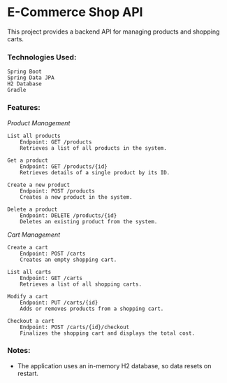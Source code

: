 # E-Commerce Shop API

This project provides a backend API for managing products and shopping carts. 

### Technologies Used:

    Spring Boot
    Spring Data JPA
    H2 Database
    Gradle
### Features:
  
*Product Management*

    List all products
        Endpoint: GET /products
        Retrieves a list of all products in the system.

    Get a product
        Endpoint: GET /products/{id}
        Retrieves details of a single product by its ID.

    Create a new product
        Endpoint: POST /products
        Creates a new product in the system.

    Delete a product
        Endpoint: DELETE /products/{id}
        Deletes an existing product from the system.

*Cart Management*

    Create a cart
        Endpoint: POST /carts
        Creates an empty shopping cart.

    List all carts
        Endpoint: GET /carts
        Retrieves a list of all shopping carts.

    Modify a cart
        Endpoint: PUT /carts/{id}
        Adds or removes products from a shopping cart.

    Checkout a cart
        Endpoint: POST /carts/{id}/checkout
        Finalizes the shopping cart and displays the total cost.

### Notes:
- The application uses an in-memory H2 database, so data resets on restart.
